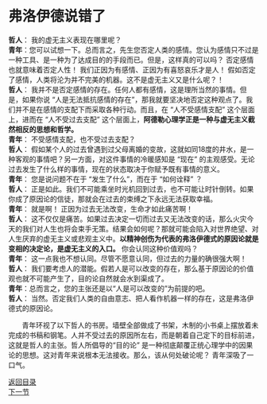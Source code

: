 # 弗洛伊德说错了
**哲人**： 我的虚无主义表现在哪里呢？  
**青年**：您可以试想一下。总而言之，先生您否定人类的感情。您认为感情只不过是一种工具、是一种为了达成目的的手段而已。但是，这样真的可以吗？ 否定感情也就意味着否定人性！ 我们正因为有感情、正因为有喜怒哀乐才是人！ 假如否定了感情，人类将沦为并不完美的机器。这不是虚无主义又是什么呢？！  
**哲人**： 我并不是否定感情的存在。任何人都有感情，这是理所当然的事情。但是，如果你说 “人是无法抵抗感情的存在”，那我就要坚决地否定这种观点了。我们并不是在感情的支配下而采取各种行动。而且，在 “人不受感情支配” 这个层面上，进而在 “人不受过去支配” 这个层面上，**阿德勒心理学正是一种与虚无主义截然相反的思想和哲学。**  
**青年**： 不受感情支配，也不受过去支配？  
**哲人**： 假如某个人的过去曾遇到过父母离婚的变故，这就如同18度的井水，是一种客观的事情吧？另一方面，对这件事情的冷暖感知是 “现在” 的主观感受。无论过去发生了什么样的事情，现在的状态取决于你赋予既有事情的意义。  
**青年**： 您是说问题不在于 “发生了什么”，而在于 “如何诠释” ？  
**哲人**： 正是如此。我们不可能乘坐时光机回到过去，也不可能让时针倒转。如果你成了原因论的信徒，那就会在过去的束缚之下永远无法获取幸福。  
**青年**： 就是啊！ 正因为过去无法改变，生命才如此痛苦啊！  
**哲人**： 这不仅仅是痛苦。如果过去决定一切而过去又无法改变的话，那么火灾今天的我们对人生也将会束手无策。结果会如何呢？那就可能会陷入对世界绝望、对人生厌弃的虚无主义或悲观主义中。**以精神创伤为代表的弗洛伊德式的原因论就是变相的决定论，是虚无主义的入口。** 你会认同这种价值观吗？  
**青年**： 这一点我也不想认同。尽管不愿意认同，但过去的力量的确很强大啊！  
**哲人**： 我们要考虑人的潜能。假若人是可以改变的存在，那么基于原因论的价值观也就不可能产生了，目的论自然就会水到渠成了。    
**青年**：总而言之，您的主张还是以“人是可以改变的”为前提的吧。  
**哲人**： 当然。否定我们人类的自由意志、把人看作机器一样的存在，这是弗洛伊德式的原因论。  



&nbsp;&nbsp;&nbsp;&nbsp;&nbsp;&nbsp;&nbsp;青年环视了以下哲人的书房。墙壁全部做成了书架，木制的小书桌上摆放着未完成的书稿和钢笔。人并不受过去的原因所左右，而是朝着自己定下的目标前进，这就是哲人的主张。哲人所倡导的“目的论” 是一种彻底颠覆正统心理学中的因果论的思想。这对青年来说根本无法接收。那么，该从何处破论呢？ 青年深吸了一口气。



[返回目录](../README.MD)  
[下一节](./1-6.md) 